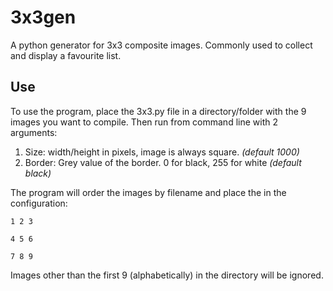 # 3x3gen

A python generator for 3x3 composite images. Commonly used to collect and display a favourite list.

## Use

To use the program, place the 3x3.py file in a directory/folder with the 9 images you want to compile. Then run from command line with 2 arguments:

1. Size: width/height in pixels, image is always square. *(default 1000)*
2. Border: Grey value of the border. 0 for black, 255 for white *(default black)*

The program will order the images by filename and place the in the configuration:

`1 2 3`

`4 5 6`

`7 8 9`

Images other than the first 9 (alphabetically) in the directory will be ignored.